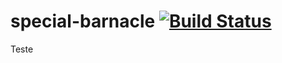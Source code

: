 # special-barnacle [![Build Status](https://travis-ci.org/PedroAWagner/special-barnacle.svg?branch=master)](https://travis-ci.org/PedroAWagner/special-barnacle)
Teste
